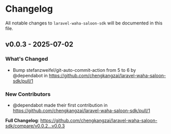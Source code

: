 # Changelog

All notable changes to `laravel-waha-saloon-sdk` will be documented in this file.

## v0.0.3 - 2025-07-02

### What's Changed

* Bump stefanzweifel/git-auto-commit-action from 5 to 6 by @dependabot in https://github.com/chengkangzai/laravel-waha-saloon-sdk/pull/1

### New Contributors

* @dependabot made their first contribution in https://github.com/chengkangzai/laravel-waha-saloon-sdk/pull/1

**Full Changelog**: https://github.com/chengkangzai/laravel-waha-saloon-sdk/compare/v0.0.2...v0.0.3
